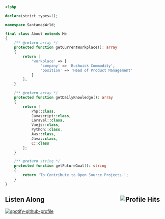 ```php
<?php

declare(strict_types=1);

namespace SantanasWrld;

final class About extends Me
{
    /** @return array */
    protected function getCurrentWorkplace(): array
    {
        return [
            'workplace' => [
                'company' => 'Bushwick Commodity',
                'position' => 'Head of Product Management'
            ]
        ];
    }

    /** @return array */
    protected function getDailyKnowledge(): array
    {
        return [
            Php::class,
            Javascript::class,
            Laravel::class,
            Vuejs::class,
            Python::class,
            Aws::class,
            Java::class,
            C::class
        ];
    }

    /** @return string */
    protected function getFutureGoal(): string
    {
        return 'To Contribute to Open Source Projects.';
    }
}
```
<h2>Listen Along <img align="right" alt="Profile Hits" src="https://komarev.com/ghpvc/?username=santanaswrld456&style=flat-square"></h2>

[![spotify-github-profile](https://spotify-github-profile.vercel.app/api/view?uid=2243oqpi3nzhicmyv3uuo3iuy&cover_image=true&theme=novatorem&bar_color=53b14f&bar_color_cover=false)](https://spotify-github-profile.vercel.app/api/view?uid=2243oqpi3nzhicmyv3uuo3iuy&redirect=true)
